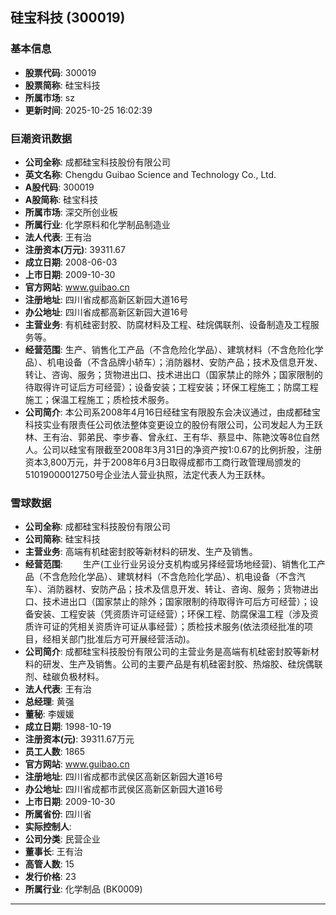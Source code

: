 ## 硅宝科技 (300019)

### 基本信息

- **股票代码**: 300019
- **股票简称**: 硅宝科技
- **所属市场**: sz
- **更新时间**: 2025-10-25 16:02:39

### 巨潮资讯数据

- **公司全称**: 成都硅宝科技股份有限公司
- **英文名称**: Chengdu Guibao Science and Technology Co., Ltd.
- **A股代码**: 300019
- **A股简称**: 硅宝科技
- **所属市场**: 深交所创业板
- **所属行业**: 化学原料和化学制品制造业
- **法人代表**: 王有治
- **注册资本(万元)**: 39311.67
- **成立日期**: 2008-06-03
- **上市日期**: 2009-10-30
- **官方网站**: www.guibao.cn
- **注册地址**: 四川省成都高新区新园大道16号
- **办公地址**: 四川省成都高新区新园大道16号
- **主营业务**: 有机硅密封胶、防腐材料及工程、硅烷偶联剂、设备制造及工程服务等。
- **经营范围**: 生产、销售化工产品（不含危险化学品）、建筑材料（不含危险化学品）、机电设备（不含品牌小轿车）；消防器材、安防产品；技术及信息开发、转让、咨询、服务；货物进出口、技术进出口（国家禁止的除外；国家限制的待取得许可证后方可经营）；设备安装；工程安装；环保工程施工；防腐工程施工；保温工程施工；质检技术服务。
- **公司简介**: 本公司系2008年4月16日经硅宝有限股东会决议通过，由成都硅宝科技实业有限责任公司依法整体变更设立的股份有限公司，公司发起人为王跃林、王有治、郭弟民、李步春、曾永红、王有华、蔡显中、陈艳汶等8位自然人。公司以硅宝有限截至2008年3月31日的净资产按1:0.67的比例折股，注册资本3,800万元，并于2008年6月3日取得成都市工商行政管理局颁发的51019000012750号企业法人营业执照，法定代表人为王跃林。

### 雪球数据

- **公司全称**: 成都硅宝科技股份有限公司
- **公司简称**: 硅宝科技
- **主营业务**: 高端有机硅密封胶等新材料的研发、生产及销售。
- **经营范围**: 　　生产(工业行业另设分支机构或另择经营场地经营)、销售化工产品（不含危险化学品）、建筑材料（不含危险化学品）、机电设备（不含汽车）、消防器材、安防产品；技术及信息开发、转让、咨询、服务；货物进出口、技术进出口（国家禁止的除外；国家限制的待取得许可后方可经营）；设备安装、工程安装（凭资质许可证经营）；环保工程、防腐保温工程（涉及资质许可证的凭相关资质许可证从事经营）；质检技术服务(依法须经批准的项目，经相关部门批准后方可开展经营活动)。
- **公司简介**: 成都硅宝科技股份有限公司的主营业务是高端有机硅密封胶等新材料的研发、生产及销售。公司的主要产品是有机硅密封胶、热熔胶、硅烷偶联剂、硅碳负极材料。
- **法人代表**: 王有治
- **总经理**: 黄强
- **董秘**: 李媛媛
- **成立日期**: 1998-10-19
- **注册资本(元)**: 39311.67万元
- **员工人数**: 1865
- **官方网站**: www.guibao.cn
- **注册地址**: 四川省成都市武侯区高新区新园大道16号
- **办公地址**: 四川省成都市武侯区高新区新园大道16号
- **上市日期**: 2009-10-30
- **所属省份**: 四川省
- **实际控制人**: 
- **公司分类**: 民营企业
- **董事长**: 王有治
- **高管人数**: 15
- **发行价格**: 23
- **所属行业**: 化学制品 (BK0009)

---